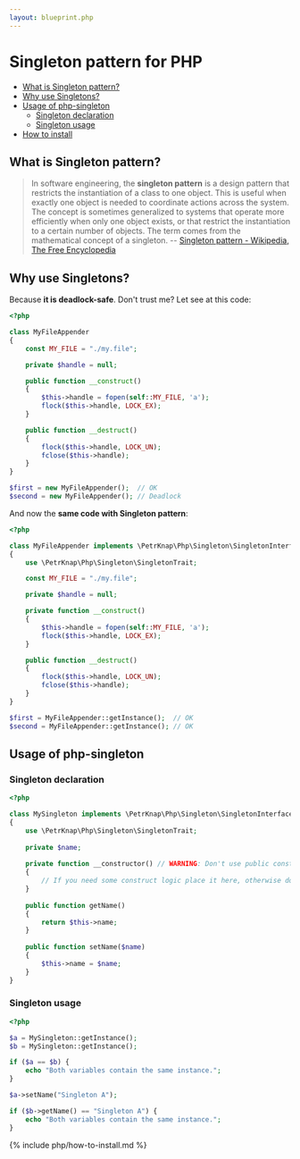 ```yaml
---
layout: blueprint.php
---
```

# Singleton pattern for PHP

* [What is Singleton pattern?](#what-is-singleton-pattern)
* [Why use Singletons?](#why-use-singletons)
* [Usage of php-singleton](#usage-of-php-singleton)
    * [Singleton declaration](#singleton-declaration)
    * [Singleton usage](#singleton-usage)
* [How to install](#how-to-install)


## What is Singleton pattern?

> In software engineering, the **singleton pattern** is a design pattern that restricts the instantiation of a class to one object. This is useful when exactly one object is needed to coordinate actions across the system. The concept is sometimes generalized to systems that operate more efficiently when only one object exists, or that restrict the instantiation to a certain number of objects. The term comes from the mathematical concept of a singleton.
-- [Singleton pattern - Wikipedia, The Free Encyclopedia]


## Why use Singletons?

Because **it is deadlock-safe**. Don't trust me? Let see at this code:

```php
<?php

class MyFileAppender
{
    const MY_FILE = "./my.file";

    private $handle = null;

    public function __construct()
    {
        $this->handle = fopen(self::MY_FILE, 'a');
        flock($this->handle, LOCK_EX);
    }

    public function __destruct()
    {
        flock($this->handle, LOCK_UN);
        fclose($this->handle);
    }
}

$first = new MyFileAppender();  // OK
$second = new MyFileAppender(); // Deadlock
```

And now the **same code with Singleton pattern**:

```php
<?php

class MyFileAppender implements \PetrKnap\Php\Singleton\SingletonInterface
{
    use \PetrKnap\Php\Singleton\SingletonTrait;

    const MY_FILE = "./my.file";

    private $handle = null;

    private function __construct()
    {
        $this->handle = fopen(self::MY_FILE, 'a');
        flock($this->handle, LOCK_EX);
    }

    public function __destruct()
    {
        flock($this->handle, LOCK_UN);
        fclose($this->handle);
    }
}

$first = MyFileAppender::getInstance();  // OK
$second = MyFileAppender::getInstance(); // OK
```

## Usage of php-singleton

### Singleton declaration
```php
<?php

class MySingleton implements \PetrKnap\Php\Singleton\SingletonInterface
{
    use \PetrKnap\Php\Singleton\SingletonTrait;
    
    private $name;
    
    private function __constructor() // WARNING: Don't use public constructor - it's singleton!
    {
        // If you need some construct logic place it here, otherwise don't declare this method
    }
    
    public function getName()
    {
        return $this->name;
    }
    
    public function setName($name)
    {
        $this->name = $name;
    }
}
```

### Singleton usage
```php
<?php

$a = MySingleton::getInstance();
$b = MySingleton::getInstance();

if ($a == $b) {
    echo "Both variables contain the same instance.";
}

$a->setName("Singleton A");

if ($b->getName() == "Singleton A") {
    echo "Both variables contain the same instance.";
}
```


{% include php/how-to-install.md %}



[Singleton pattern - Wikipedia, The Free Encyclopedia]:https://en.wikipedia.org/w/index.php?title=Singleton_pattern&oldid=706466443
